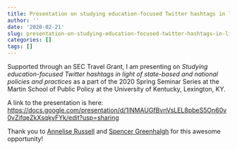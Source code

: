 ```yaml
---
title: Presentation on studying education-focused Twitter hashtags in light of state-based and national policies and practices
author: ''
date: '2020-02-21'
slug: presentation-on-studying-education-focused-twitter-hashtags-in-light-of-state-based-and-national-policies-and-practices
categories: []
tags: []
---
```


Supported through an SEC Travel Grant, I am presenting on *Studying education-focused Twitter hashtags in light of state-based and national policies and practices* as a part of the 2020 Spring Seminar Series at the Martin School of Public Policy at the University of Kentucky, Lexington, KY.

A link to the presentation is here: https://docs.google.com/presentation/d/1lNMAUGfBvnVsLEL8pbeS5On60v0vZifqeZkXsqkyFYk/edit?usp=sharing

Thank you to [Annelise Russell](https://martin.uky.edu/annelise-russell) and [Spencer Greenhalgh](https://ci.uky.edu/grad/contact/greenhalgh/spencer) for this awesome opportunity!